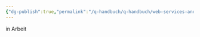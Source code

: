 ```yaml
---
{"dg-publish":true,"permalink":"/q-handbuch/q-handbuch/web-services-and-technik/raeume/r121/"}
---
```


in Arbeit